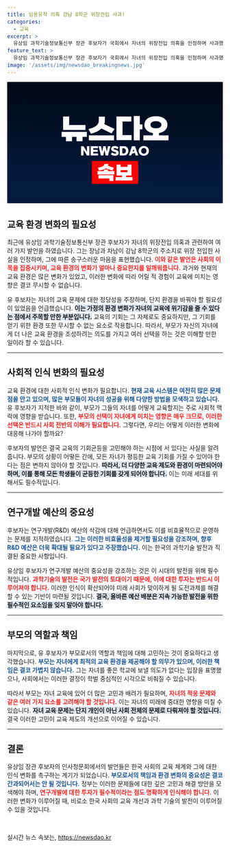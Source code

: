 ```yaml
---
title: 임용유착 의혹 강남 8학군 위장전입 사과!
categories:
  - 교육
excerpt: >
  유상임 과학기술정보통신부 장관 후보자가 국회에서 자녀의 위장전입 의혹을 인정하며 사과했습니다. 그는 환경 변화가 필요했다는 그의 입장을 강조했지만, 여전히 학벌 문제로 비판받고 있습니다. 전문가들은 그의 발언이 국민의 공감을 얻기 어려울 것으로 보인다고 지적합니다.
feature_text: >
  유상임 과학기술정보통신부 장관 후보자가 국회에서 자녀의 위장전입 의혹을 인정하며 사과했습니다. 그는 환경 변화가 필요했다는 그의 입장을 강조했지만, 여전히 학벌 문제로 비판받고 있습니다. 전문가들은 그의 발언이 국민의 공감을 얻기 어려울 것으로 보인다고 지적합니다.
image: '/assets/img/newsdao_breakingnews.jpg'
---
```


<p><img src="/assets/img/newsdao_breakingnews.jpg" alt="flaretime 속보" /></p>

<h2 data-ke-size="size26">교육 환경 변화의 필요성</h2>

<p data-ke-size="size16">최근에 유상임 과학기술정보통신부 장관 후보자가 자녀의 위장전입 의혹과 관련하여 여러 가지 발언을 하였습니다. 그는 장남과 차남이 강남 8학군의 주소지로 위장 전입한 사실을 인정하며, 그에 따른 송구스러운 마음을 표현했습니다. <b><span style="color: #ee2323;">이와 같은 발언은 사회의 이목을 집중시키며, 교육 환경의 변화가 얼마나 중요한지를 일깨워줍니다.</span></b> 과거와 현재의 교육 환경은 많은 변화가 있었고, 이러한 변화에 따라 어릴 적 경험이 교육에 미치는 영향은 결코 무시할 수 없습니다.</p>

<p data-ke-size="size16">유 후보자는 자녀의 교육 문제에 대한 정당성을 주장하며, 단지 환경을 바꿔야 할 필요성이 있었음을 언급했습니다. <b><span style="background-color: #21538527;">이는 가정의 환경 변화가 자녀의 교육에 위기감을 줄 수 있다는 점에서 주목할 만한 부분입니다.</span></b> 교육의 기회는 그 자체로도 중요하지만, 그 기회를 얻기 위한 환경 또한 무시할 수 없는 요소로 작용합니다. 따라서, 부모가 자신의 자녀에게 더 나은 교육 환경을 조성하려는 의도를 가지고 여러 선택을 하는 것은 이해할 만한 일이라 할 수 있습니다.</p>

<hr />

<h2 data-ke-size="size26">사회적 인식 변화의 필요성</h2>

<p data-ke-size="size16">교육 환경에 대한 사회적 인식 변화가 필요합니다. <b><span style="color: #1a5490;">현재 교육 시스템은 여전히 많은 문제점을 안고 있으며, 많은 부모들이 자녀의 성공을 위해 다양한 방법을 모색하고 있습니다.</span></b> 유 후보자가 지적한 바와 같이, 부모가 그들의 자녀를 어떻게 교육할지는 주로 사회적 맥락에 영향을 받습니다. 또한, <b><span style="color: #ee2323;">부모의 선택이 자녀에게 미치는 영향은 매우 크므로, 이러한 선택은 반드시 사회 전반의 이해가 필요합니다.</span></b> 그렇다면, 우리는 어떻게 이러한 변화에 대응해 나가야 할까요?</p>

<p data-ke-size="size16">후보자의 발언은 결국 교육의 기회균등을 고민해야 하는 시점에 서 있다는 사실을 알려줍니다. 부모의 상황이 어떻든 간에, 모든 자녀가 평등한 교육 기회를 가질 수 있어야 한다는 점은 변하지 않아야 할 것입니다. <b><span style="background-color: #21538527;">따라서, 더 다양한 교육 제도와 환경이 마련되어야 하며, 이를 통해 모든 학생들이 균등한 기회를 갖게 되어야 합니다.</span></b> 이는 미래 세대를 위해서도 필수적입니다.</p>

<hr />

<h2 data-ke-size="size26">연구개발 예산의 중요성</h2>

<p data-ke-size="size16">후보자는 연구개발(R&D) 예산의 삭감에 대해 언급하면서도 이를 비효율적으로 운영하는 문제를 지적하였습니다. <b><span style="color: #1a5490;">그는 이러한 비효율성을 제거할 필요성을 강조하며, 향후 R&D 예산은 더욱 확대될 필요가 있다고 주장했습니다.</span></b> 이는 한국의 과학기술 발전과 직결된 중요한 사항입니다.</p>

<p data-ke-size="size16">유상임 후보자가 연구개발 예산의 중요성을 강조하는 것은 이 시대의 발전을 위해 필수적입니다. <b><span style="color: #ee2323;">과학기술의 발전은 국가 발전의 토대이기 때문에, 이에 대한 투자는 반드시 이루어져야 합니다.</span></b> 이러한 인식이 확산되어야 미래 사회가 맞이하게 될 도전과제를 해결할 수 있는 기반이 마련될 것입니다. <b><span style="background-color: #21538527;">결국, 올바른 예산 배분은 지속 가능한 발전을 위한 필수적인 요소임을 잊지 말아야 합니다.</span></b></p>

<hr />

<h2 data-ke-size="size26">부모의 역할과 책임</h2>

<p data-ke-size="size16">마지막으로, 유 후보자가 부모로서의 역할과 책임에 대해 고민하는 것이 중요하다고 생각했습니다. <b><span style="color: #1a5490;">부모는 자녀에게 최적의 교육 환경을 제공해야 할 의무가 있으며, 이러한 책임은 결코 가볍지 않습니다.</span></b> 그는 자녀를 좋은 학교에 보낼 의도가 없다는 입장을 표명했으나, 사회에서는 이러한 결정이 학벌 중심적인 시각으로 비춰질 수 있습니다.</p>

<p data-ke-size="size16">따라서 부모는 자녀 교육에 있어 더 많은 고민과 배려가 필요하며, <b><span style="color: #ee2323;">자녀의 적응 문제와 같은 여러 가지 요소를 고려해야 할 것입니다.</span></b> 이는 자녀의 미래에 중대한 영향을 미칠 수 있습니다. <b><span style="background-color: #21538527;">자녀 교육 문제는 단지 개인이 아닌 사회 전체의 문제로 다뤄져야 할 것입니다.</span></b> 결국 이러한 고민이 교육 제도의 개선으로 이어질 수 있습니다.</p>

<hr />

<h2 data-ke-size="size26">결론</h2>

<p data-ke-size="size16">유상임 장관 후보자의 인사청문회에서의 발언들은 한국 사회의 교육 체계와 그에 대한 인식 변화를 촉구하는 계기가 되었습니다. <b><span style="color: #1a5490;">부모로서의 책임과 환경 변화의 중요성은 결코 간과되어서는 안 될 것입니다.</span></b> 정부는 이러한 문제들에 대한 깊은 고민과 해결 방안을 모색해야 하며, <b><span style="color: #ee2323;">연구개발에 대한 투자가 필수적이라는 점도 명확하게 인식해야 합니다.</span></b> 이러한 변화가 이루어질 때, 비로소 한국 사회의 교육 개선과 과학 기술의 발전이 이루어질 수 있을 것입니다.</p>

<p data-ke-size="size16">&nbsp;</p>
실시간 뉴스 속보는, <a href="https://newsdao.kr" rel="dofollow">https://newsdao.kr</a>



